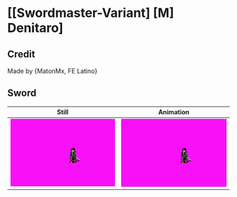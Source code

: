 # [\[Swordmaster-Variant\] \[M\] Denitaro]

## Credit

Made by {MatonMx, FE Latino}
	
## Sword

| Still | Animation |
| :---: | :-------: |
| ![Sword still](./Sword_000.png) | ![Sword animation](./Sword.gif) |
